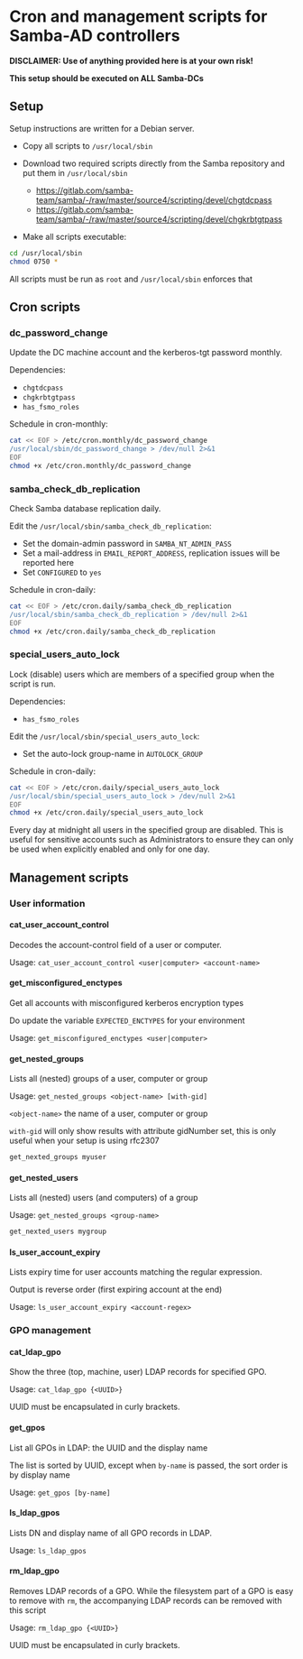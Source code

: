 # Cron and management scripts for Samba-AD controllers

**DISCLAIMER: Use of anything provided here is at your own risk!**

**This setup should be executed on ALL Samba-DCs**

## Setup

Setup instructions are written for a Debian server.

- Copy all scripts to `/usr/local/sbin` 
- Download two required scripts directly from the Samba repository and put them in `/usr/local/sbin`
    - https://gitlab.com/samba-team/samba/-/raw/master/source4/scripting/devel/chgtdcpass
    - https://gitlab.com/samba-team/samba/-/raw/master/source4/scripting/devel/chgkrbtgtpass

- Make all scripts executable:

```bash
cd /usr/local/sbin
chmod 0750 *
```

All scripts must be run as `root` and `/usr/local/sbin` enforces that 

## Cron scripts

### dc_password_change

Update the DC machine account and the kerberos-tgt password monthly.

Dependencies:
- `chgtdcpass`
- `chgkrbtgtpass`
- `has_fsmo_roles`

Schedule in cron-monthly:

```bash
cat << EOF > /etc/cron.monthly/dc_password_change
/usr/local/sbin/dc_password_change > /dev/null 2>&1
EOF
chmod +x /etc/cron.monthly/dc_password_change
```

### samba_check_db_replication

Check Samba database replication daily. 

Edit the `/usr/local/sbin/samba_check_db_replication`:
- Set the domain-admin password in `SAMBA_NT_ADMIN_PASS`
- Set a mail-address in `EMAIL_REPORT_ADDRESS`, replication issues will be reported here
- Set `CONFIGURED` to `yes` 

Schedule in cron-daily:

```bash
cat << EOF > /etc/cron.daily/samba_check_db_replication
/usr/local/sbin/samba_check_db_replication > /dev/null 2>&1
EOF
chmod +x /etc/cron.daily/samba_check_db_replication
```

### special_users_auto_lock

Lock (disable) users which are members of a specified group when the script is run.

Dependencies:
- `has_fsmo_roles`

Edit the `/usr/local/sbin/special_users_auto_lock`:
- Set the auto-lock group-name in `AUTOLOCK_GROUP`

Schedule in cron-daily:

```bash
cat << EOF > /etc/cron.daily/special_users_auto_lock
/usr/local/sbin/special_users_auto_lock > /dev/null 2>&1
EOF
chmod +x /etc/cron.daily/special_users_auto_lock
```

Every day at midnight all users in the specified group are disabled. 
This is useful for sensitive accounts such as Administrators to ensure they can only be used when explicitly enabled and only for one day.


## Management scripts

### User information

#### cat_user_account_control

Decodes the account-control field of a user or computer.

Usage: `cat_user_account_control <user|computer> <account-name>`

#### get_misconfigured_enctypes

Get all accounts with misconfigured kerberos encryption types

Do update the variable `EXPECTED_ENCTYPES` for your environment

Usage: `get_misconfigured_enctypes <user|computer>`

#### get_nested_groups

Lists all (nested) groups of a user, computer or group

Usage: `get_nested_groups <object-name> [with-gid]`

`<object-name>` the name of a user, computer or group

`with-gid` will only show results with attribute gidNumber set, this is only useful when your setup is using rfc2307

```bash
get_nexted_groups myuser
```

#### get_nested_users

Lists all (nested) users (and computers) of a group

Usage: `get_nested_groups <group-name>`

```bash
get_nexted_users mygroup
```

#### ls_user_account_expiry

Lists expiry time for user accounts matching the regular expression.

Output is reverse order (first expiring account at the end)

Usage: `ls_user_account_expiry <account-regex>`


### GPO management

#### cat_ldap_gpo

Show the three (top, machine, user) LDAP records for specified GPO. 

Usage: `cat_ldap_gpo {<UUID>}`

UUID must be encapsulated in curly brackets.

#### get_gpos

List all GPOs in LDAP: the UUID and the display name 

The list is sorted by UUID, except when `by-name` is passed, the sort order is by display name

Usage: `get_gpos [by-name]`

#### ls_ldap_gpos

Lists DN and display name of all GPO records in LDAP.  

Usage: `ls_ldap_gpos`

#### rm_ldap_gpo

Removes LDAP records of a GPO. While the filesystem part of a GPO is easy to remove with `rm`, the accompanying LDAP 
records can be removed with this script

Usage: `rm_ldap_gpo {<UUID>}`

UUID must be encapsulated in curly brackets.
